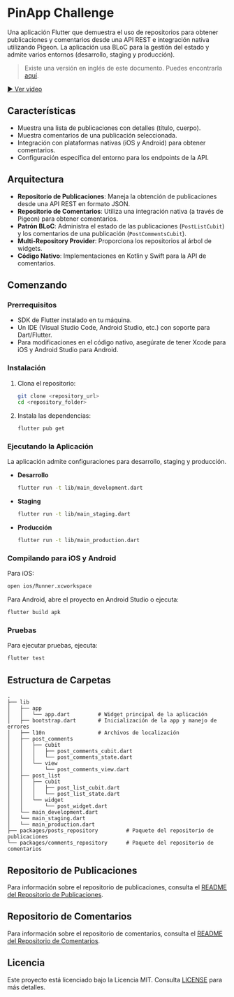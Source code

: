 # PinApp Challenge

Una aplicación Flutter que demuestra el uso de repositorios para obtener publicaciones y comentarios desde una API REST e integración nativa utilizando Pigeon. La aplicación usa BLoC para la gestión del estado y admite varios entornos (desarrollo, staging y producción).

> Existe una versión en inglés de este documento. Puedes encontrarla [aquí](README.md).

[▶ Ver video](https://drive.google.com/file/d/16pBPPZZtOXpD0ujZ4PfkzMZr9mFTUDvv/view)

## Características

- Muestra una lista de publicaciones con detalles (título, cuerpo).
- Muestra comentarios de una publicación seleccionada.
- Integración con plataformas nativas (iOS y Android) para obtener comentarios.
- Configuración específica del entorno para los endpoints de la API.

## Arquitectura

- **Repositorio de Publicaciones**: Maneja la obtención de publicaciones desde una API REST en formato JSON.
- **Repositorio de Comentarios**: Utiliza una integración nativa (a través de Pigeon) para obtener comentarios.
- **Patrón BLoC**: Administra el estado de las publicaciones (`PostListCubit`) y los comentarios de una publicación (`PostCommentsCubit`).
- **Multi-Repository Provider**: Proporciona los repositorios al árbol de widgets.
- **Código Nativo**: Implementaciones en Kotlin y Swift para la API de comentarios.

## Comenzando

### Prerrequisitos

- SDK de Flutter instalado en tu máquina.
- Un IDE (Visual Studio Code, Android Studio, etc.) con soporte para Dart/Flutter.
- Para modificaciones en el código nativo, asegúrate de tener Xcode para iOS y Android Studio para Android.

### Instalación

1. Clona el repositorio:

   ```bash
   git clone <repository_url>
   cd <repository_folder>
   ```

2. Instala las dependencias:

   ```bash
   flutter pub get
   ```

### Ejecutando la Aplicación

La aplicación admite configuraciones para desarrollo, staging y producción.

- **Desarrollo**

  ```bash
  flutter run -t lib/main_development.dart
  ```

- **Staging**

  ```bash
  flutter run -t lib/main_staging.dart
  ```

- **Producción**

  ```bash
  flutter run -t lib/main_production.dart
  ```

### Compilando para iOS y Android

Para iOS:

```bash
open ios/Runner.xcworkspace
```

Para Android, abre el proyecto en Android Studio o ejecuta:

```bash
flutter build apk
```

### Pruebas

Para ejecutar pruebas, ejecuta:

```bash
flutter test
```

## Estructura de Carpetas

```
.
├── lib
│   ├── app
│   │   └── app.dart         # Widget principal de la aplicación
│   ├── bootstrap.dart       # Inicialización de la app y manejo de errores
│   ├── l10n                 # Archivos de localización
│   ├── post_comments
│   │   ├── cubit
│   │   │   ├── post_comments_cubit.dart
│   │   │   └── post_comments_state.dart
│   │   └── view
│   │       └── post_comments_view.dart
│   ├── post_list
│   │   ├── cubit
│   │   │   ├── post_list_cubit.dart
│   │   │   └── post_list_state.dart
│   │   └── widget
│   │       └── post_widget.dart
│   └── main_development.dart
│   └── main_staging.dart
│   └── main_production.dart
├── packages/posts_repository         # Paquete del repositorio de publicaciones
└── packages/comments_repository      # Paquete del repositorio de comentarios
```

## Repositorio de Publicaciones

Para información sobre el repositorio de publicaciones, consulta el [README del Repositorio de Publicaciones](packages/posts_repository/README.es.md).

## Repositorio de Comentarios

Para información sobre el repositorio de comentarios, consulta el [README del Repositorio de Comentarios](packages/comments_repository/README.es.md).

## Licencia

Este proyecto está licenciado bajo la Licencia MIT. Consulta [LICENSE](LICENSE) para más detalles.
